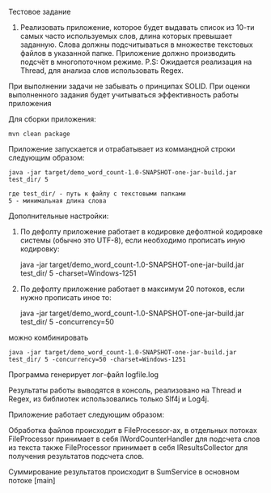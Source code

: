 Тестовое задание 
1) Реализовать приложение, которое будет выдавать список из 10-ти самых часто используемых слов, длина которых превышает заданную. Слова должны подсчитываться в множестве текстовых файлов в указанной папке. Приложение должно производить подсчёт в многопоточном режиме.
P.S: Ожидается реализация на Thread, для анализа слов использовать Regex.

При выполнении задачи не забывать о принципах SOLID.
При оценки выполненного задания будет учитываться эффективность работы приложения

Для сборки приложения:

    mvn clean package
    
   
Приложение запускается и отрабатывает из коммандной строки следующим образом:

    java -jar target/demo_word_count-1.0-SNAPSHOT-one-jar-build.jar test_dir/ 5
    
    где test_dir/ - путь к файлу с текстовыми папками
    5 - минимальная длина слова
    
Дополнительные настройки:
1. По дефолту приложение работает в кодировке дефолтной кодировке системы (обычно это UTF-8), если необходимо прописать 
иную кодировку:

    
    java -jar target/demo_word_count-1.0-SNAPSHOT-one-jar-build.jar test_dir/ 5 -charset=Windows-1251
    
2. По дефолту приложение работает в максимум 20 потоков, если нужно прописать иное то:

    
    java -jar target/demo_word_count-1.0-SNAPSHOT-one-jar-build.jar test_dir/ 5 -concurrency=50
    
можно комбинировать 

    java -jar target/demo_word_count-1.0-SNAPSHOT-one-jar-build.jar test_dir/ 5 -concurrency=50 -charset=Windows-1251
    
Программа генерирует лог-файл logfile.log 

Результаты работы выводятся в консоль, реализовано на Thread и Regex, из библиотек использовались только Slf4j и Log4j.

 
Приложение работает следующим образом:

Обработка файлов происходит в FileProcessor-ах, в отдельных потоках
FileProcessor принимает в себя IWordCounterHandler для подсчета слов из текста
также FileProcessor принимает в себя IResultsCollector для получения результатов подсчета слов.
 
Суммирование результатов происходит в SumService в основном потоке [main]